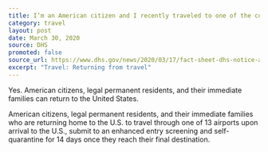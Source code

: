 ```yaml
---
title: I’m an American citizen and I recently traveled to one of the countries under travel restrictions. Can I return to the United States? 
category: travel
layout: post
date: March 30, 2020
source: DHS
promoted: false
source_url: https://www.dhs.gov/news/2020/03/17/fact-sheet-dhs-notice-arrival-restrictions-china-iran-and-certain-countries-europe
excerpt: "Travel: Returning from travel"
---
```


Yes. American citizens, legal permanent residents, and their immediate families can return to the United States. 

American citizens, legal permanent residents, and their immediate families who are returning home to the U.S. to travel through one of 13 airports upon arrival to the U.S., submit to an enhanced entry screening and self-quarantine for 14 days once they reach their final destination.
